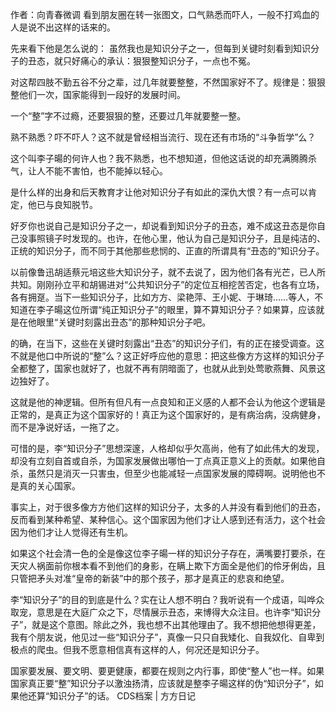 作者：向青春微调 看到朋友圈在转一张图文，口气熟悉而吓人，一般不打鸡血的人是说不出这样的话来的。

先来看下他是怎么说的： 虽然我也是知识分子之一，但每到关键时刻看到知识分子的丑态，就只好痛心的承认：狠狠整知识分子，一点也不冤。

对这帮四肢不勤五谷不分之辈，过几年就要整整，不然国家好不了。规律是：狠狠整他们一次，国家能得到一段好的发展时间。

一个“整”字不过瘾，还要狠狠的整，还要过几年就要整一整。

熟不熟悉？吓不吓人？这不就是曾经相当流行、现在还有市场的“斗争哲学”么？

这个叫李子暘的何许人也？我不熟悉，也不想知道，但他这话说的却充满腾腾杀气，让人不能不害怕，也不能掉以轻心。

是什么样的出身和后天教育才让他对知识分子有如此的深仇大恨？有一点可以肯定，他已与良知脱节。

好歹你也说自己是知识分子之一，却说看到知识分子的丑态，难不成这丑态是你自己没事照镜子时发现的。也许，在他心里，他认为自己是知识分子，且是纯洁的、正统的知识分子，而不同于其他那些悲悯的、正直的所谓具有“丑态的”知识分子。

以前像鲁迅胡适蔡元培这些大知识分子，就不去说了，因为他们各有光芒，已人所共知。刚刚孙立平和胡锡进对“公共知识分子”的定位互相挖苦否定，也各有立场，各有拥趸。当下一些知识分子，比如方方、梁艳萍、王小妮、于琳琦&#8230;&#8230;等人，不知道在李子暘这位所谓“纯正知识分子”的眼里，算不算知识分子？如果算，应该就是在他眼里“关键时刻露出丑态”的那种知识分子吧。

的确，在当下，这些在关键时刻露出“丑态”的知识分子们，有的正在接受调查。这不就是他口中所说的“整”么？这正好呼应他的意思：把这些像方方这样的知识分子全都整了，国家也就好了，也就不再有阴暗面了，也就从此到处莺歌燕舞、风景这边独好了。

这就是他的神逻辑。但所有但凡有一点良知和正义感的人都不会认为他这个逻辑是正常的，是真正为这个国家好的！真正为这个国家好的，是有病治病，没病健身，而不是净说好话，一拖了之。

可惜的是，李“知识分子”思想深邃，人格却似乎欠高尚，他有了如此伟大的发现，却没有立刻自首或自杀，为国家发展做出哪怕一丁点真正意义上的贡献。如果他自杀，虽然只是消灭一只害虫，但至少也能减轻一点国家发展的障碍啊。说明他也不是真的关心国家。

事实上，对于很多像方方他们这样的知识分子，太多的人并没有看到他们的丑态，反而看到某种希望、某种信心。这个国家因为他们才让人感到还有活力，这个社会因为他们才让人觉得还有生机。

如果这个社会清一色的全是像这位李子暘一样的知识分子存在，满嘴要打要杀，在天灾人祸面前你根本看不到他们的身影，在瞒上欺下方面全是他们的伶牙俐齿，且只管把矛头对准“皇帝的新装”中的那个孩子，那才是真正的悲哀和绝望。

李“知识分子”的目的到底是什么？实在让人想不明白？我听说有一个成语，叫哗众取宠，意思是在大庭广众之下，尽情展示丑态，来博得大众注目。也许李“知识分子”，就是这个意图。除此之外，我也想不出其他理由了。我不想把他想得更差，我有个朋友说，他见过一些“知识分子”，真像一只只自我矮化、自我奴化、自卑到极点的爬虫。但我不愿意相信真有这样的人，何况还是知识分子。

国家要发展、要文明、要更健康，都要在规则之内行事，即使“整人”也一样。如果国家真正要“整”知识分子以激浊扬清，应该就是整李子暘这样的伪“知识分子”，如果他还算“知识分子”的话。 CDS档案 | 方方日记 
